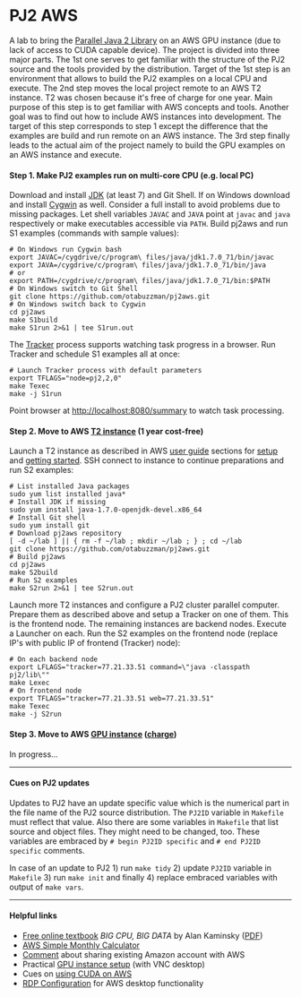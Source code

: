 # PJ2 AWS
A lab to bring the [Parallel Java 2 Library](https://www.cs.rit.edu/~ark/pj2.shtml) on an AWS GPU instance (due to lack of access to CUDA capable device). The project is divided into three major parts. The 1st one serves to get familiar with the structure of the PJ2 source and the tools provided by the distribution. Target of the 1st step is an environment that allows to build the PJ2 examples on a local CPU and execute. The 2nd step moves the local project remote to an AWS T2 instance. T2 was chosen because it's free of charge for one year. Main purpose of this step is to get familiar with AWS concepts and tools. Another goal was to find out how to include AWS instances into development. The target of this step corresponds to step 1 except the difference that the examples are build and run remote on an AWS instance. The 3rd step finally leads to the actual aim of the project namely to build the GPU examples on an AWS instance and execute.

#### Step 1. Make PJ2 examples run on multi-core CPU (e.g. local PC)
Download and install [JDK](http://www.oracle.com/technetwork/java/javase/downloads/index.html) (at least 7) and Git Shell. If on Windows download and install [Cygwin](http://cygwin.com/) as well. Consider a full install to avoid problems due to missing packages. Let shell variables `JAVAC` and `JAVA` point at `javac` and `java` respectively or make executables accessible via `PATH`. Build pj2aws and run S1 examples (commands with sample values):
```
# On Windows run Cygwin bash
export JAVAC=/cygdrive/c/program\ files/java/jdk1.7.0_71/bin/javac
export JAVA=/cygdrive/c/program\ files/java/jdk1.7.0_71/bin/java
# or
export PATH=/cygdrive/c/program\ files/java/jdk1.7.0_71/bin:$PATH
# On Windows switch to Git Shell
git clone https://github.com/otabuzzman/pj2aws.git
# On Windows switch back to Cygwin
cd pj2aws
make S1build
make S1run 2>&1 | tee S1run.out
```

The [Tracker](https://www.cs.rit.edu/~ark/pj2/doc/edu/rit/pj2/tracker/package-summary.html) process supports watching task progress in a browser. Run Tracker and schedule S1 examples all at once:
```
# Launch Tracker process with default parameters
export TFLAGS="node=pj2,2,0"
make Texec
make -j S1run
```

Point browser at [http://localhost:8080/summary](http://localhost:8080/summary) to watch task processing.

#### Step 2. Move to AWS [T2 instance](http://docs.aws.amazon.com/AWSEC2/latest/UserGuide/t2-instances.html) (1 year cost-free)
Launch a T2 instance as described in AWS [user guide](http://docs.aws.amazon.com/de_de/AWSEC2/latest/UserGuide/concepts.html) sections for [setup](http://docs.aws.amazon.com/de_de/AWSEC2/latest/UserGuide/get-set-up-for-amazon-ec2.html) and [getting started](http://docs.aws.amazon.com/de_de/AWSEC2/latest/UserGuide/EC2_GetStarted.html). SSH connect to instance to continue preparations and run S2 examples:
```
# List installed Java packages
sudo yum list installed java*
# Install JDK if missing
sudo yum install java-1.7.0-openjdk-devel.x86_64
# Install Git shell
sudo yum install git
# Download pj2aws repository
[ -d ~/lab ] || { rm -f ~/lab ; mkdir ~/lab ; } ; cd ~/lab
git clone https://github.com/otabuzzman/pj2aws.git
# Build pj2aws
cd pj2aws
make S2build
# Run S2 examples
make S2run 2>&1 | tee S2run.out
```

Launch more T2 instances and configure a PJ2 cluster parallel computer. Prepare them as described above and setup a Tracker on one of them. This is the frontend node. The remaining instances are backend nodes. Execute a Launcher on each. Run the S2 examples on the frontend node (replace IP's with public IP of frontend (Tracker) node):
```
# On each backend node
export LFLAGS="tracker=77.21.33.51 command=\"java -classpath pj2/lib\""
make Lexec
# On frontend node
export TFLAGS="tracker=77.21.33.51 web=77.21.33.51"
make Texec
make -j S2run
```

#### Step 3. Move to AWS [GPU instance](http://docs.aws.amazon.com/AWSEC2/latest/UserGuide/using_cluster_computing.html) ([charge](https://aws.amazon.com/ec2/pricing/?nc1=h_ls))
In progress...

---
#### Cues on PJ2 updates
Updates to PJ2 have an update specific value which is the numerical part in the file name of the PJ2 source distribution. The `PJ2ID` variable in `Makefile` must reflect that value. Also there are some variables in `Makefile` that list source and object files. They might need to be changed, too. These variables are embraced by `# begin PJ2ID specific` and `# end PJ2ID specific` comments.

In case of an update to PJ2 1) run `make tidy` 2) update `PJ2ID` variable in `Makefile` 3) run `make init` and finally 4) replace embraced variables with output of `make vars`.

---
#### Helpful links
- [Free online textbook](https://www.cs.rit.edu/~ark/bcbd/) *BIG CPU, BIG DATA* by Alan Kaminsky ([PDF](https://www.cs.rit.edu/~ark/bcbd/bcbd.pdf))
- [AWS Simple Monthly Calculator](http://calculator.s3.amazonaws.com/index.html)
- [Comment](http://serverfault.com/questions/585601/how-can-i-separate-my-personal-amazon-account-from-my-aws-account/769899#769899) about sharing existing Amazon account with AWS
- Practical [GPU instance setup](https://www.ecofinancialtechnology.com/2014/07/build-a-gpu-development-environment-hosted-on-aws/) (with VNC desktop)
- Cues on [using CUDA on AWS](http://jackmorrison.me/2014/09/11/CUDA-on-AWS.html)
- [RDP Configuration](https://aws.amazon.com/de/premiumsupport/knowledge-center/connect-to-linux-desktop-from-windows/) for AWS desktop functionality
